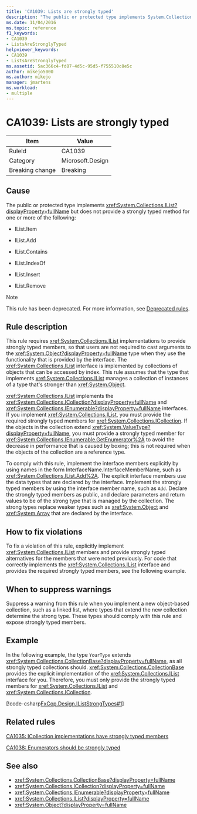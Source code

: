 ```yaml
---
title: 'CA1039: Lists are strongly typed'
description: "The public or protected type implements System.Collections.IList but does not provide a strongly typed method."
ms.date: 11/04/2016
ms.topic: reference
f1_keywords:
- CA1039
- ListsAreStronglyTyped
helpviewer_keywords:
- CA1039
- ListsAreStronglyTyped
ms.assetid: 5ac366c4-fd87-4d5c-95d5-f755510c8e5c
author: mikejo5000
ms.author: mikejo
manager: jmartens
ms.workload:
- multiple
---
```

# CA1039: Lists are strongly typed

|Item|Value|
|-|-|
|RuleId|CA1039|
|Category|Microsoft.Design|
|Breaking change|Breaking|

## Cause

The public or protected type implements <xref:System.Collections.IList?displayProperty=fullName> but does not provide a strongly typed method for one or more of the following:

- IList.Item

- IList.Add

- IList.Contains

- IList.IndexOf

- IList.Insert

- IList.Remove

> [!NOTE]
> This rule has been deprecated. For more information, see [Deprecated rules](fxcop-unported-deprecated-rules.md).

## Rule description

This rule requires <xref:System.Collections.IList> implementations to provide strongly typed members, so that users are not required to cast arguments to the <xref:System.Object?displayProperty=fullName> type when they use the functionality that is provided by the interface. The <xref:System.Collections.IList> interface is implemented by collections of objects that can be accessed by index. This rule assumes that the type that implements <xref:System.Collections.IList> manages a collection of instances of a type that's stronger than <xref:System.Object>.

<xref:System.Collections.IList> implements the <xref:System.Collections.ICollection?displayProperty=fullName> and <xref:System.Collections.IEnumerable?displayProperty=fullName> interfaces. If you implement <xref:System.Collections.IList>, you must provide the required strongly typed members for <xref:System.Collections.ICollection>. If the objects in the collection extend <xref:System.ValueType?displayProperty=fullName>, you must provide a strongly typed member for <xref:System.Collections.IEnumerable.GetEnumerator%2A> to avoid the decrease in performance that is caused by boxing; this is not required when the objects of the collection are a reference type.

To comply with this rule, implement the interface members explicitly by using names in the form InterfaceName.InterfaceMemberName, such as <xref:System.Collections.IList.Add%2A>. The explicit interface members use the data types that are declared by the interface. Implement the strongly typed members by using the interface member name, such as `Add`. Declare the strongly typed members as public, and declare parameters and return values to be of the strong type that is managed by the collection. The strong types replace weaker types such as <xref:System.Object> and <xref:System.Array> that are declared by the interface.

## How to fix violations
To fix a violation of this rule, explicitly implement <xref:System.Collections.IList> members and provide strongly typed alternatives for the members that were noted previously. For code that correctly implements the <xref:System.Collections.IList> interface and provides the required strongly typed members, see the following example.

## When to suppress warnings
Suppress a warning from this rule when you implement a new object-based collection, such as a linked list, where types that extend the new collection determine the strong type. These types should comply with this rule and expose strongly typed members.

## Example
In the following example, the type `YourType` extends <xref:System.Collections.CollectionBase?displayProperty=fullName>, as all strongly typed collections should. <xref:System.Collections.CollectionBase> provides the explicit implementation of the <xref:System.Collections.IList> interface for you. Therefore, you must only provide the strongly typed members for <xref:System.Collections.IList> and <xref:System.Collections.ICollection>.

[!code-csharp[FxCop.Design.IListStrongTypes#1](../code-quality/codesnippet/CSharp/ca1039-lists-are-strongly-typed_1.cs)]

## Related rules
[CA1035: ICollection implementations have strongly typed members](../code-quality/ca1035.md)

[CA1038: Enumerators should be strongly typed](../code-quality/ca1038.md)

## See also

- <xref:System.Collections.CollectionBase?displayProperty=fullName>
- <xref:System.Collections.ICollection?displayProperty=fullName>
- <xref:System.Collections.IEnumerable?displayProperty=fullName>
- <xref:System.Collections.IList?displayProperty=fullName>
- <xref:System.Object?displayProperty=fullName>
